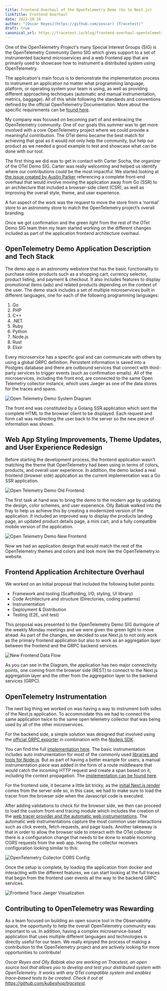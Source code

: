 ```yaml
---
title: Frontend Overhaul of the OpenTelemetry Demo (Go to Next.js)
linkTitle: Frontend Overhaul
date: 2022-10-18
author: "[Oscar Reyes](https://github.com/xoscar) (Tracetest)"
draft: true
canonical_url: https://tracetest.io/blog/frontend-overhaul-opentelemetry-demo
---
```


One of the OpenTelemetry Project's many Special Interest Groups (SIG) is the
OpenTelemetry Community Demo SIG which gives support to a set of instrumented
backend microservices and a web frontend app that are primarily used to showcase
how to instrument a distributed system using OpenTelemetry.

The application's main focus is to demonstrate the implementation process to
instrument an application no matter what programming language, platform, or
operating system your team is using, as well as providing different approaching
techniques (automatic and manual instrumentation, metrics, baggage). All of this
while following the standards and conventions defined by the official
OpenTelemetry Documentation. More about the specific requirements can be
[found here](https://github.com/open-telemetry/opentelemetry-demo/tree/main/docs/requirements).

My company was focused on becoming part of and embracing the OpenTelemetry
community. One of our goals this summer was to get more involved with a core
OpenTelemetry project where we could provide a meaningful contribution. The OTel
demo became the best match for achieving that goal as it would not only help the
community, but help our product as we needed a good example to test and showcase
what can be done with our tool.

The first thing we did was to get in contact with Carter Socha, the organizer of
the OTel Demo SIG. Carter was really welcoming and helped us identify where our
contributions could be the most impactful. We started looking at
[the issue created by Austin Parker](https://github.com/open-telemetry/opentelemetry-demo/issues/39)
referencing a complete front-end overhaul that would involve moving the
application away from Go (SSR) to an architecture that included a browser-side
client (CSR), as well as improving the overall style, theme, and user
experience.

A fun aspect of the work was the request to move the store from a ‘normal’ store
to an astronomy store to match the OpenTelemetry project’s overall branding.

Once we got confirmation and the green light from the rest of the OTel Demo SIG
team then my team started working on the different changes included as part of
the application frontend architecture overhaul.

## OpenTelemetry Demo Application Description and Tech Stack

The demo app is an astronomy webstore that has the basic functionality to
purchase online products such as a shopping cart, currency selector, product
listing, and payment & checkout. It also includes features to display
promotional items (ads) and related products depending on the context of the
user. The demo stack includes a set of multiple microservices built in different
languages, one for each of the following programming languages:

1. Go
2. PHP
3. C++
4. .NET
5. Ruby
6. Python
7. Node.js
8. Rust
9. Elixir

Every microservice has a specific goal and can communicate with others by using
a global GRPC definition. Persistent information is saved into a Postgres
database and there are outbound services that connect with third-party services
to trigger events (such as confirmation emails). All of the microservices,
including the front end, are connected to the same Open Telemetry collector
instance, which uses Jaeger as one of the data stores for the traces and spans.

![Open Telemetry Demo System Diagram](system-diagram.png)

The front end was constituted by a Golang SSR application which sent the
complete HTML to the browser client to be displayed. Each request and form call
was redirecting the user back to the server so the new piece of information was
shown.

## Web App Styling Improvements, Theme Updates, and User Experience Redesign

Before starting the development process, the frontend application wasn’t
matching the theme that OpenTelemetry had been using in terms of colors,
products, and overall user experience. In addition, the demo lacked a real
frontend (browser side) application as the current implementation was a Go SSR
application.

![Open Telemetry Demo Old Frontend](old-design.png)

The first task at hand was to bring the demo to the modern age by updating the
design, color schemes, and user experience. Olly Babiak walked into the fray to
help us achieve this by creating a modernized version of the application. It
included an improved way to display the products landing page, an updated
product details page, a mini cart, and a fully compatible mobile version of the
application.

![Open Telemetry Demo New Frontend](new-design.png)

Now we had an application design that would match the rest of the OpenTelemetry
themes and colors and look more like the OpenTelemetry.io website.

## Frontend Application Architecture Overhaul

We worked on an initial proposal that included the following bullet points:

- Framework and tooling (Scaffolding, I/O, styling, UI library)
- Code Architecture and structure (Directories, coding patterns)
- Instrumentation
- Deployment & Distribution
- Testing (E2E, unit test)

This proposal was presented to the OpenTelemetry Demo SIG duringone of the
weekly Monday meetings and we were given the green light to move ahead. As part
of the changes, we decided to use Next.js to not only work as the primary
frontend application but also to work as an aggregation layer between the
frontend and the GRPC backend services.

![New Frontend Data Flow](data-flow.png)

As you can see in the Diagram, the application has two major connectivity
points, one coming from the browser side (REST) to connect to the Next.js
aggregation layer and the other from the aggregation layer to the backend
services (GRPC).

## OpenTelemetry Instrumentation

The next big thing we worked on was having a way to instrument both sides of the
Next.js application. To accommodate this we had to connect the same application
twice to the same open telemetry collector that was being used by all of the
other microservices.

For the backend side, a simple solution was designed that involved using the
[official GRPC exporter](https://www.npmjs.com/package/@opentelemetry/exporter-trace-otlp-grpc)
in combination with the
[Nodejs SDK](https://www.npmjs.com/package/@opentelemetry/sdk-node).

You can find the full
[implementation here](https://github.com/open-telemetry/opentelemetry-demo/blob/main/src/frontend/utils/telemetry/Instrumentation.js).
The basic instrumentation includes auto instrumentation for most of the commonly
used
[libraries and tools for Node.js](https://www.npmjs.com/package/@opentelemetry/auto-instrumentations-node).
But as part of having a better example for users, a manual instrumentation piece
was added in the form of a route middleware that would catch the incoming HTTP
request and create a span based on it, including the context propagation. The
[implementation can be found here](https://github.com/open-telemetry/opentelemetry-demo/blob/main/src/frontend/utils/telemetry/InstrumentationMiddleware.ts).

For the frontend side, it became a little bit tricky, as the
[initial Next.js render](https://nextjs.org/learn/foundations/how-nextjs-works/rendering)
comes from the server side so, in this case, we had to make sure to load the
tracer from the browser side when the Javascript code is executed.

After adding validations to check for the browser side, we then can proceed to
load the custom front-end tracing module which includes the creation of the
[web tracer provider and the automatic web instrumentations](https://github.com/open-telemetry/opentelemetry-demo/blob/main/src/frontend/utils/telemetry/FrontendTracer.ts).
The automatic web instrumentations capture the most common user interactions
such as click events, fetch requests, and page loads. Another takeaway is that
in order to allow the browser side to interact with the OTel collector there is
a configuration change that needs to be done to enable incoming CORS requests
from the web app. Having the collector receivers configuration looking similar
to this:

![OpenTelemetry Collector CORS Config](collector-cors-config.png)

Once the setup is complete, by loading the application from docker and
interacting with the different features, we can start looking at the full traces
that begin from the frontend user events all the way to the backend GRPC
services.

![Frontend Trace Jaeger Visualization](jaeger.png)

## Contributing to OpenTelemetry was Rewarding

As a team focused on building an open source tool in the Observability space,
the opportunity to help the overall OpenTelemetry community was important to us.
In addition, having a complex microservice-based application that uses multiple
different languages and technologies is directly useful for our team. We really
enjoyed the process of making a contribution to the OpenTelemetry project and
are actively looking for more opportunities to contribute!

_Oscar Reyes and Olly Babiak also are working on Tracetest, an open source tool
that allows you to develop and test your distributed system with OpenTelemetry.
It works with any OTel compatible system and enables trace–based tests to be
created. Check it out at https://github.com/kubeshop/tracetest._

